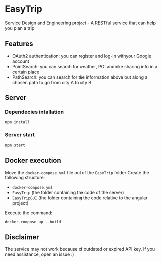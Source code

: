 # EasyTrip
Service Design and Engineering project - A RESTful service that can help you plan a trip

## Features
* OAuth2 authentication: you can register and log-in withyour Google account
* PointSearch: you can search for weather, POI andbike sharing info in a certain place
* PathSearch: you can search for the information above but along a chosen path to go from city A to city B


## Server
### Dependecies intallation
```
npm install
```
### Server start
```
npm start
```

## Docker execution
Move the `docker-compose.yml` file out of the `EasyTrip` folder
Create the following structure:
 - `docker-compose.yml`
 - `EasyTrip` (the folder containing the code of the server)
 - `EasyTripGUI` (the folder containing the code relative to the angular project)

Execute the command:
```
docker-compose up --build
```

## Disclaimer

The service may not work because of outdated or expired API key. If you need assistance, open an issue :)
